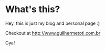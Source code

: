 # What's this?

Hey, this is just my blog and personal page :)

Checkout at http://www.guilhermetoti.com.br

Cya!